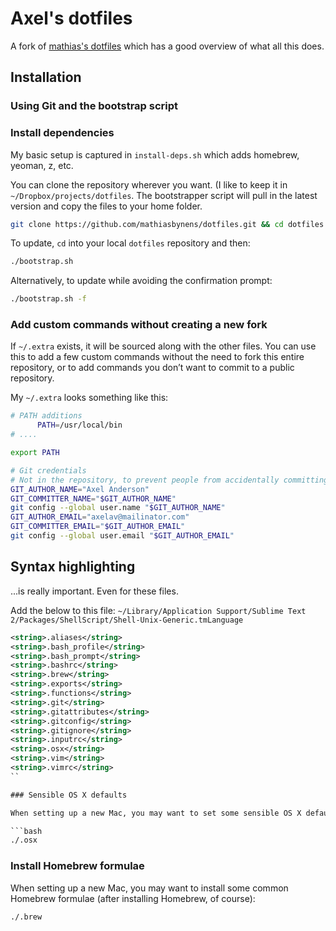 # Axel's dotfiles

A fork of [mathias's dotfiles](https://github.com/mathiasbynens/dotfiles/) which has a good overview of what all this does.

## Installation

### Using Git and the bootstrap script

### Install dependencies

<!-- GOT TO INSTALL .brew BEFORE install-deps.sh BECAUSE yeoman RELIES ON A LOT OF THESE -->

My basic setup is captured in `install-deps.sh` which adds homebrew, yeoman, z, etc.

You can clone the repository wherever you want. (I like to keep it in `~/Dropbox/projects/dotfiles`. The bootstrapper script will pull in the latest version and copy the files to your home folder.

```bash
git clone https://github.com/mathiasbynens/dotfiles.git && cd dotfiles && ./bootstrap.sh
```

To update, `cd` into your local `dotfiles` repository and then:

```bash
./bootstrap.sh
```

Alternatively, to update while avoiding the confirmation prompt:

```bash
./bootstrap.sh -f
```

### Add custom commands without creating a new fork

If `~/.extra` exists, it will be sourced along with the other files. You can use this to add a few custom commands without the need to fork this entire repository, or to add commands you don’t want to commit to a public repository.

My `~/.extra` looks something like this:

```bash
# PATH additions
      PATH=/usr/local/bin
# ....

export PATH

# Git credentials
# Not in the repository, to prevent people from accidentally committing under my name
GIT_AUTHOR_NAME="Axel Anderson"
GIT_COMMITTER_NAME="$GIT_AUTHOR_NAME"
git config --global user.name "$GIT_AUTHOR_NAME"
GIT_AUTHOR_EMAIL="axelav@mailinator.com"
GIT_COMMITTER_EMAIL="$GIT_AUTHOR_EMAIL"
git config --global user.email "$GIT_AUTHOR_EMAIL"
```

## Syntax highlighting

...is really important. Even for these files.

Add the below to this file: `~/Library/Application Support/Sublime Text 2/Packages/ShellScript/Shell-Unix-Generic.tmLanguage`

```xml
<string>.aliases</string>
<string>.bash_profile</string>
<string>.bash_prompt</string>
<string>.bashrc</string>
<string>.brew</string>
<string>.exports</string>
<string>.functions</string>
<string>.git</string>
<string>.gitattributes</string>
<string>.gitconfig</string>
<string>.gitignore</string>
<string>.inputrc</string>
<string>.osx</string>
<string>.vim</string>
<string>.vimrc</string>
``

### Sensible OS X defaults

When setting up a new Mac, you may want to set some sensible OS X defaults:

```bash
./.osx
```

### Install Homebrew formulae

When setting up a new Mac, you may want to install some common Homebrew formulae (after installing Homebrew, of course):

```bash
./.brew
```
